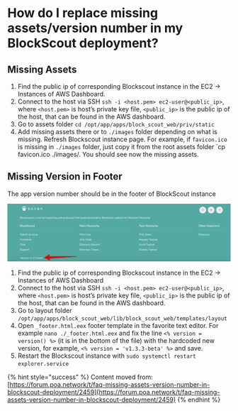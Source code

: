 # How do I replace missing assets/version number in my BlockScout deployment?

## Missing Assets

1. Find the public ip of corresponding Blockscout instance in the EC2 -&gt; Instances of AWS Dashboard.
2. Connect to the host via SSH `ssh -i <host.pem> ec2-user@<public_ip>`, where `<host.pem>` is host’s private key file, `<public_ip>` is the public ip of the host, that can be found in the AWS dashboard.
3. Go to assets folder `cd /opt/app/apps/block_scout_web/priv/static`
4. Add missing assets there or to `./images` folder depending on what is missing. Refresh Blockscout instance page. For example, if `favicon.ico` is missing in `./images` folder, just copy it from the root assets folder \`cp favicon.ico ./images/. You should see now the missing assets.

## Missing Version in Footer

The app version number should be in the footer of BlockScout instance

![](../../.gitbook/assets/footer1.png)

1. Find the public ip of corresponding Blockscout instance in the EC2 -&gt; Instances of AWS Dashboard
2. Connect to the host via SSH `ssh -i <host.pem> ec2-user@<public_ip>`, where `<host.pem>` is host’s private key file, `<public_ip>` is the public ip of the host, that can be found in the AWS dashboard.
3. Go to layout folder `/opt/app/apps/block_scout_web/lib/block_scout_web/templates/layout`
4. Open `_footer.html.eex` footer template in the favorite text editor. For example `nano ./_footer.html.eex` and fix the line `<% version = version() %>` \(it is in the bottom of the file\) with the hardcoded new version, for example, `<% version = 'v1.3.3-beta' %>` and save.
5. Restart the Blockscout instance with `sudo systemctl restart explorer.service`

{% hint style="success" %}
Content moved from: [https://forum.poa.network/t/faq-missing-assets-version-number-in-blockscout-deployment/2459](https://forum.poa.network/t/faq-missing-assets-version-number-in-blockscout-deployment/2459)
{% endhint %}

